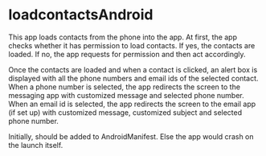# loadcontactsAndroid

This app loads contacts from the phone into the app. At first, the app checks whether it has permission to load contacts. 
If yes, the contacts are loaded. If no, the app requests for permission and then act accordingly.

Once the contacts are loaded and when a contact is clicked, an alert box is displayed with all the phone numbers and email ids
of the selected contact. When a phone number is selected, the app redirects the screen to the messaging app with customized
message and selected phone number. When an email id is selected, the app redirects the screen to the email app (if set up) with
customized message, customized subject and selected phone number.

Initially, <uses-permission android:name="android.permission.READ_CONTACTS"/> should be added to AndroidManifest. Else the 
app would crash on the launch itself. 
